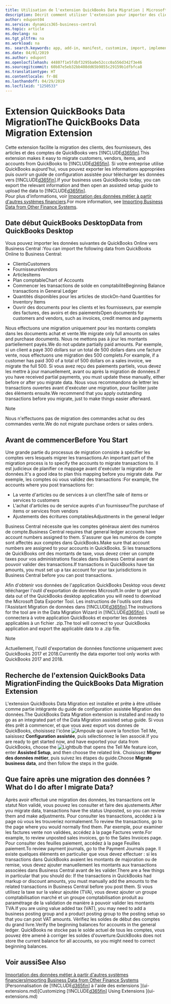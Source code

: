 ```yaml
---
title: Utilisation de l'extension QuickBooks Data Migration | Microsoft Docs
description: Décrit comment utiliser l'extension pour importer des clients, des fournisseurs, des articles, et des comptes de QuickBooks Desktop dans Business Central.
author: edupont04
ms.service: dynamics365-business-central
ms.topic: article
ms.devlang: na
ms.tgt_pltfrm: na
ms.workload: na
ms. search.keywords: app, add-in, manifest, customize, import, implement
ms.date: 04/01/2019
ms.author: edupont
ms.openlocfilehash: 44807f1e5fdbf3295ba0e52ccc0a556d342f3e46
ms.sourcegitcommit: 60b87e5eb32bb408dd65b9855c29159b1dfbfca8
ms.translationtype: HT
ms.contentlocale: fr-BE
ms.lasthandoff: 04/29/2019
ms.locfileid: "1250533"
---
```

# <a name="the-quickbooks-data-migration-extension"></a><span data-ttu-id="f84c6-103">Extension QuickBooks Data Migration</span><span class="sxs-lookup"><span data-stu-id="f84c6-103">The QuickBooks Data Migration Extension</span></span>
<span data-ttu-id="f84c6-104">Cette extension facilite la migration des clients, des fournisseurs, des articles et des comptes de QuickBooks vers [!INCLUDE[d365fin](includes/d365fin_md.md)].</span><span class="sxs-lookup"><span data-stu-id="f84c6-104">This extension makes it easy to migrate customers, vendors, items, and accounts from QuickBooks to [!INCLUDE[d365fin](includes/d365fin_md.md)].</span></span> <span data-ttu-id="f84c6-105">Si votre entreprise utilise QuickBooks aujourd'hui, vous pouvez exporter les informations appropriées puis ouvrir un guide de configuration assistée pour télécharger les données vers [!INCLUDE[d365fin](includes/d365fin_md.md)].</span><span class="sxs-lookup"><span data-stu-id="f84c6-105">If your business uses QuickBooks today, you can export the relevant information and then open an assisted setup guide to upload the data to [!INCLUDE[d365fin](includes/d365fin_md.md)].</span></span>  
<span data-ttu-id="f84c6-106">Pour plus d'informations, voir [Importation des données métier à partir d'autres systèmes financiers](across-import-data-configuration-packages.md).</span><span class="sxs-lookup"><span data-stu-id="f84c6-106">For more information, see [Importing Business Data from Other Finance Systems](across-import-data-configuration-packages.md).</span></span>

## <a name="data-from-quickbooks-desktop"></a><span data-ttu-id="f84c6-107">Date début QuickBooks Desktop</span><span class="sxs-lookup"><span data-stu-id="f84c6-107">Data from QuickBooks Desktop</span></span>
 
<span data-ttu-id="f84c6-108">Vous pouvez importer les données suivantes de QuickBooks Online vers Business Central :</span><span class="sxs-lookup"><span data-stu-id="f84c6-108">You can import the following data from QuickBooks Online to Business Central:</span></span>

- <span data-ttu-id="f84c6-109">Clients</span><span class="sxs-lookup"><span data-stu-id="f84c6-109">Customers</span></span>  
- <span data-ttu-id="f84c6-110">Fournisseurs</span><span class="sxs-lookup"><span data-stu-id="f84c6-110">Vendors</span></span>  
- <span data-ttu-id="f84c6-111">Articles</span><span class="sxs-lookup"><span data-stu-id="f84c6-111">Items</span></span>  
- <span data-ttu-id="f84c6-112">Plan comptable</span><span class="sxs-lookup"><span data-stu-id="f84c6-112">Chart of Accounts</span></span>  
- <span data-ttu-id="f84c6-113">Commencer les transactions de solde en comptabilité</span><span class="sxs-lookup"><span data-stu-id="f84c6-113">Beginning Balance transactions in General Ledger</span></span>  
- <span data-ttu-id="f84c6-114">Quantités disponibles pour les articles de stock</span><span class="sxs-lookup"><span data-stu-id="f84c6-114">On-hand Quantities for Inventory Items</span></span>  
- <span data-ttu-id="f84c6-115">Ouvrir des documents pour les clients et les fournisseurs, par exemple des factures, des avoirs et des paiements</span><span class="sxs-lookup"><span data-stu-id="f84c6-115">Open documents for customers and vendors, such as invoices, credit memos and payments</span></span>  

<span data-ttu-id="f84c6-116">Nous effectuons une migration uniquement pour les montants complets dans les documents achat et vente.</span><span class="sxs-lookup"><span data-stu-id="f84c6-116">We migrate only full amounts on sales and purchase documents.</span></span> <span data-ttu-id="f84c6-117">Nous ne mettons pas à jour les montants partiellement payés.</span><span class="sxs-lookup"><span data-stu-id="f84c6-117">We do not update partially paid amounts.</span></span> <span data-ttu-id="f84c6-118">Par exemple, si un client a payé 300 dollars sur un total de 500 dollars dans une facture vente, nous effectuons une migration des 500 complets.</span><span class="sxs-lookup"><span data-stu-id="f84c6-118">For example, if a customer has paid 300 of a total of 500 dollars on a sales invoice, we migrate the full 500.</span></span> <span data-ttu-id="f84c6-119">Si vous avez reçu des paiements partiels, vous devez les mettre à jour manuellement, avant ou après la migration de données.</span><span class="sxs-lookup"><span data-stu-id="f84c6-119">If you have received partial payments, you must update these manually, either before or after you migrate data.</span></span> <span data-ttu-id="f84c6-120">Nous vous recommandons de lettrer les transactions ouvertes avant d'exécuter une migration, pour faciliter juste des éléments ensuite.</span><span class="sxs-lookup"><span data-stu-id="f84c6-120">We recommend that you apply outstanding transactions before you migrate, just to make things easier afterward.</span></span>

> [!NOTE]
> <span data-ttu-id="f84c6-121">Nous n'effectuons pas de migration des commandes achat ou des commandes vente.</span><span class="sxs-lookup"><span data-stu-id="f84c6-121">We do not migrate purchase orders or sales orders.</span></span>

## <a name="before-you-start"></a><span data-ttu-id="f84c6-122">Avant de commencer</span><span class="sxs-lookup"><span data-stu-id="f84c6-122">Before You Start</span></span>
<span data-ttu-id="f84c6-123">Une grande partie du processus de migration consiste à spécifier les comptes vers lesquels migrer les transactions.</span><span class="sxs-lookup"><span data-stu-id="f84c6-123">An important part of the migration process is to specify the accounts to migrate transactions to.</span></span> <span data-ttu-id="f84c6-124">Il est judicieux de planifier ce mappage avant d'exécuter la migration de données.</span><span class="sxs-lookup"><span data-stu-id="f84c6-124">It's a good idea to plan this mapping before you migrate data.</span></span> <span data-ttu-id="f84c6-125">Par exemple, les comptes où vous validez des transactions :</span><span class="sxs-lookup"><span data-stu-id="f84c6-125">For example, the accounts where you post transactions for:</span></span>

- <span data-ttu-id="f84c6-126">La vente d'articles ou de services à un client</span><span class="sxs-lookup"><span data-stu-id="f84c6-126">The sale of items or services to customers</span></span>  
- <span data-ttu-id="f84c6-127">L'achat d'articles ou de service auprès d'un fournisseur</span><span class="sxs-lookup"><span data-stu-id="f84c6-127">The purchase of items or services from vendors</span></span>  
- <span data-ttu-id="f84c6-128">Ajustements des écritures comptables</span><span class="sxs-lookup"><span data-stu-id="f84c6-128">Adjustments in the general ledger</span></span>  

<span data-ttu-id="f84c6-129">Business Central nécessite que les comptes généraux aient des numéros de compte.</span><span class="sxs-lookup"><span data-stu-id="f84c6-129">Business Central requires that general ledger accounts have account numbers assigned to them.</span></span> <span data-ttu-id="f84c6-130">S'assurer que les numéros de compte sont affectés aux comptes dans QuickBooks.</span><span class="sxs-lookup"><span data-stu-id="f84c6-130">Make sure that account numbers are assigned to your accounts in QuickBooks.</span></span>
<span data-ttu-id="f84c6-131">Si les transactions de QuickBooks ont des montants de taxe, vous devez créer un compte taxes pour vos administrations fiscales dans Business Central avant de pouvoir valider des transactions.</span><span class="sxs-lookup"><span data-stu-id="f84c6-131">If transactions in QuickBooks have tax amounts, you must set up a tax account for your tax jurisdictions in Business Central before you can post transactions.</span></span>

<span data-ttu-id="f84c6-132">Afin d'obtenir vos données de l'application QuickBooks Desktop vous devez télécharger l'outil d'exportation de données Microsoft.</span><span class="sxs-lookup"><span data-stu-id="f84c6-132">In order to get your data out of the QuickBooks desktop application you will need to download the Microsoft Data Exporter Tool.</span></span>  <span data-ttu-id="f84c6-133">Les instructions de l'outils sont dans l'Assistant Migration de données dans [!INCLUDE[d365fin](includes/d365fin_md.md)].</span><span class="sxs-lookup"><span data-stu-id="f84c6-133">The instructions for the tool are in the Data Migration Wizard in [!INCLUDE[d365fin](includes/d365fin_md.md)].</span></span> <span data-ttu-id="f84c6-134">L'outil se connectera à votre application QuickBooks et exporter les données applicables à un fichier .zip.</span><span class="sxs-lookup"><span data-stu-id="f84c6-134">The tool will connect to your QuickBooks application and export the applicable data to a .zip file.</span></span>  

> [!NOTE]
> <span data-ttu-id="f84c6-135">Actuellement, l'outil d'exportation de données fonctionne uniquement avec QuickBooks 2017 et 2018.</span><span class="sxs-lookup"><span data-stu-id="f84c6-135">Currently the data exporter tool only works with QuickBooks 2017 and 2018.</span></span>

## <a name="finding-the-quickbooks-data-migration-extension"></a><span data-ttu-id="f84c6-136">Recherche de l'extension QuickBooks Data Migration</span><span class="sxs-lookup"><span data-stu-id="f84c6-136">Finding the QuickBooks Data Migration Extension</span></span>
<span data-ttu-id="f84c6-137">L'extension QuickBooks Data Migration est installée et prête à être utilisée comme partie intégrante du guide de configuration assistée Migration des données.</span><span class="sxs-lookup"><span data-stu-id="f84c6-137">The QuickBooks Data Migration extension is installed and ready to go as an integrated part of the Data Migration assisted setup guide.</span></span> <span data-ttu-id="f84c6-138">Si vous êtes prêt à commencer, et que vous avez export vos donnes de QuickBooks, choisissez l'icône ![Ampoule qui ouvre la fonction Tell Me](media/ui-search/search_small.png "Dites-moi ce que vous voulez faire"), saisissez **Configuration assistée**, puis sélectionnez le lien associé.</span><span class="sxs-lookup"><span data-stu-id="f84c6-138">If you are ready to get started now, and have exported your data from QuickBooks, choose the ![Lightbulb that opens the Tell Me feature](media/ui-search/search_small.png "Tell me what you want to do") icon, enter **Assisted Setup**, and then choose the related link.</span></span> <span data-ttu-id="f84c6-139">Choisissez **Migrer des données métier**, puis suivez les étapes du guide.</span><span class="sxs-lookup"><span data-stu-id="f84c6-139">Choose **Migrate business data**, and then follow the steps in the guide.</span></span>  

## <a name="what-do-i-do-after-i-migrate-data"></a><span data-ttu-id="f84c6-140">Que faire après une migration des données ?</span><span class="sxs-lookup"><span data-stu-id="f84c6-140">What do I do after I migrate Data?</span></span>
<span data-ttu-id="f84c6-141">Après avoir effectué une migration des données, les transactions ont le statut Non validé, vous pouvez les consulter et faire des ajustements.</span><span class="sxs-lookup"><span data-stu-id="f84c6-141">After you migrate data, transactions have the status Unposted, so you can review them and make adjustments.</span></span> <span data-ttu-id="f84c6-142">Pour consulter les transactions, accédez à la page où vous les trouveriez normalement.</span><span class="sxs-lookup"><span data-stu-id="f84c6-142">To review the transactions, go to the page where you would normally find them.</span></span> <span data-ttu-id="f84c6-143">Par exemple, pour examiner les factures vente non validées, accédez à la page Factures vente.</span><span class="sxs-lookup"><span data-stu-id="f84c6-143">For example, to review unposted sales invoices, go to the Sales Invoices page.</span></span> <span data-ttu-id="f84c6-144">Pour consulter des feuilles paiement, accédez à la page Feuilles paiement.</span><span class="sxs-lookup"><span data-stu-id="f84c6-144">To review payment journals, go to the Payment Journals page.</span></span>
<span data-ttu-id="f84c6-145">Il existe quelques éléments en particulier que vous devez effectuer : si les transactions dans QuickBooks avaient les montants de majoration ou de remise, vous devez ajouter manuellement les montants aux transactions associées dans Business Central avant de les valider.</span><span class="sxs-lookup"><span data-stu-id="f84c6-145">There are a few things in particular that you should do: If the transactions in QuickBooks had markup or discount amounts, you must manually add the amounts to the related transactions in Business Central before you post them.</span></span>
<span data-ttu-id="f84c6-146">Si vous utilisez la taxe sur la valeur ajoutée (TVA), vous devez ajouter un groupe comptabilisation marché et un groupe comptabilisation produit au paramétrage de la validation de manière à pouvoir valider les montants TVA.</span><span class="sxs-lookup"><span data-stu-id="f84c6-146">If you are using value added tax (VAT), you may need to add a business posting group and a product posting group to the posting setup so that you can post VAT amounts.</span></span>
<span data-ttu-id="f84c6-147">Vérifiez les soldes de début des comptes du grand livre.</span><span class="sxs-lookup"><span data-stu-id="f84c6-147">Verify the beginning balances for accounts in the general ledger.</span></span> <span data-ttu-id="f84c6-148">QuickBooks ne stocke pas le solde actuel de tous les comptes, vous pouvez être amené à corriger les soldes d'ouverture.</span><span class="sxs-lookup"><span data-stu-id="f84c6-148">QuickBooks does not store the current balance for all accounts, so you might need to correct beginning balances.</span></span>

## <a name="see-also"></a><span data-ttu-id="f84c6-149">Voir aussi</span><span class="sxs-lookup"><span data-stu-id="f84c6-149">See Also</span></span>
[<span data-ttu-id="f84c6-150">Importation des données métier à partir d'autres systèmes financiers</span><span class="sxs-lookup"><span data-stu-id="f84c6-150">Importing Business Data from Other Finance Systems</span></span>](across-import-data-configuration-packages.md)  
<span data-ttu-id="f84c6-151">[Personnalisation de [!INCLUDE[d365fin](includes/d365fin_md.md)] à l'aide des extensions ](ui-extensions.md)</span><span class="sxs-lookup"><span data-stu-id="f84c6-151">[Customizing [!INCLUDE[d365fin](includes/d365fin_md.md)] Using Extensions ](ui-extensions.md)</span></span>  
